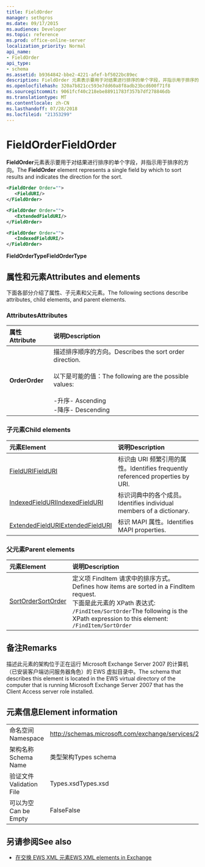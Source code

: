 ```yaml
---
title: FieldOrder
manager: sethgros
ms.date: 09/17/2015
ms.audience: Developer
ms.topic: reference
ms.prod: office-online-server
localization_priority: Normal
api_name:
- FieldOrder
api_type:
- schema
ms.assetid: b9364842-bbe2-4221-afef-bf5022bc89ec
description: FieldOrder 元素表示要用于对结果进行排序的单个字段，并指示用于排序的方向。
ms.openlocfilehash: 320a7b821cc593e7dd60a8f8adb23bcd600f71f8
ms.sourcegitcommit: 9061fcf40c218ebe88911783f357b7df278846db
ms.translationtype: MT
ms.contentlocale: zh-CN
ms.lasthandoff: 07/28/2018
ms.locfileid: "21353299"
---
```

# <a name="fieldorder"></a><span data-ttu-id="a8053-103">FieldOrder</span><span class="sxs-lookup"><span data-stu-id="a8053-103">FieldOrder</span></span>

<span data-ttu-id="a8053-104">**FieldOrder**元素表示要用于对结果进行排序的单个字段，并指示用于排序的方向。</span><span class="sxs-lookup"><span data-stu-id="a8053-104">The **FieldOrder** element represents a single field by which to sort results and indicates the direction for the sort.</span></span> 
  
```xml
<FieldOrder Order="">
   <FieldURI/>
</FieldOrder>
```

```xml
<FieldOrder Order="">
   <ExtendedFieldURI/> 
</FieldOrder>
```

```xml
<FieldOrder Order="">
   <IndexedFieldURI/>
</FieldOrder>
```

<span data-ttu-id="a8053-105">**FieldOrderType**</span><span class="sxs-lookup"><span data-stu-id="a8053-105">**FieldOrderType**</span></span>

## <a name="attributes-and-elements"></a><span data-ttu-id="a8053-106">属性和元素</span><span class="sxs-lookup"><span data-stu-id="a8053-106">Attributes and elements</span></span>

<span data-ttu-id="a8053-107">下面各部分介绍了属性、子元素和父元素。</span><span class="sxs-lookup"><span data-stu-id="a8053-107">The following sections describe attributes, child elements, and parent elements.</span></span>
  
### <a name="attributes"></a><span data-ttu-id="a8053-108">Attributes</span><span class="sxs-lookup"><span data-stu-id="a8053-108">Attributes</span></span>

|<span data-ttu-id="a8053-109">**属性**</span><span class="sxs-lookup"><span data-stu-id="a8053-109">**Attribute**</span></span>|<span data-ttu-id="a8053-110">**说明**</span><span class="sxs-lookup"><span data-stu-id="a8053-110">**Description**</span></span>|
|:-----|:-----|
|<span data-ttu-id="a8053-111">**Order**</span><span class="sxs-lookup"><span data-stu-id="a8053-111">**Order**</span></span> <br/> | <span data-ttu-id="a8053-112">描述排序顺序的方向。</span><span class="sxs-lookup"><span data-stu-id="a8053-112">Describes the sort order direction.</span></span><br/><br/> <span data-ttu-id="a8053-113">以下是可能的值：</span><span class="sxs-lookup"><span data-stu-id="a8053-113">The following are the possible values:</span></span> <br/> <br/><span data-ttu-id="a8053-114">-升序</span><span class="sxs-lookup"><span data-stu-id="a8053-114">-  Ascending</span></span>  <br/><span data-ttu-id="a8053-115">-降序</span><span class="sxs-lookup"><span data-stu-id="a8053-115">-  Descending</span></span>  <br/> |
   
### <a name="child-elements"></a><span data-ttu-id="a8053-116">子元素</span><span class="sxs-lookup"><span data-stu-id="a8053-116">Child elements</span></span>

|<span data-ttu-id="a8053-117">**元素**</span><span class="sxs-lookup"><span data-stu-id="a8053-117">**Element**</span></span>|<span data-ttu-id="a8053-118">**说明**</span><span class="sxs-lookup"><span data-stu-id="a8053-118">**Description**</span></span>|
|:-----|:-----|
|[<span data-ttu-id="a8053-119">FieldURI</span><span class="sxs-lookup"><span data-stu-id="a8053-119">FieldURI</span></span>](fielduri.md) <br/> |<span data-ttu-id="a8053-120">标识由 URI 频繁引用的属性。</span><span class="sxs-lookup"><span data-stu-id="a8053-120">Identifies frequently referenced properties by URI.</span></span>  <br/> |
|[<span data-ttu-id="a8053-121">IndexedFieldURI</span><span class="sxs-lookup"><span data-stu-id="a8053-121">IndexedFieldURI</span></span>](indexedfielduri.md) <br/> |<span data-ttu-id="a8053-122">标识词典中的各个成员。</span><span class="sxs-lookup"><span data-stu-id="a8053-122">Identifies individual members of a dictionary.</span></span>  <br/> |
|[<span data-ttu-id="a8053-123">ExtendedFieldURI</span><span class="sxs-lookup"><span data-stu-id="a8053-123">ExtendedFieldURI</span></span>](extendedfielduri.md) <br/> |<span data-ttu-id="a8053-124">标识 MAPI 属性。</span><span class="sxs-lookup"><span data-stu-id="a8053-124">Identifies MAPI properties.</span></span>  <br/> |
   
### <a name="parent-elements"></a><span data-ttu-id="a8053-125">父元素</span><span class="sxs-lookup"><span data-stu-id="a8053-125">Parent elements</span></span>

|<span data-ttu-id="a8053-126">**元素**</span><span class="sxs-lookup"><span data-stu-id="a8053-126">**Element**</span></span>|<span data-ttu-id="a8053-127">**说明**</span><span class="sxs-lookup"><span data-stu-id="a8053-127">**Description**</span></span>|
|:-----|:-----|
|[<span data-ttu-id="a8053-128">SortOrder</span><span class="sxs-lookup"><span data-stu-id="a8053-128">SortOrder</span></span>](sortorder.md) <br/> |<span data-ttu-id="a8053-129">定义项 FindItem 请求中的排序方式。</span><span class="sxs-lookup"><span data-stu-id="a8053-129">Defines how items are sorted in a FindItem request.</span></span>  <br/> <span data-ttu-id="a8053-130">下面是此元素的 XPath 表达式:  `/FindItem/SortOrder`</span><span class="sxs-lookup"><span data-stu-id="a8053-130">The following is the XPath expression to this element:  `/FindItem/SortOrder`</span></span> <br/> |
   
## <a name="remarks"></a><span data-ttu-id="a8053-131">备注</span><span class="sxs-lookup"><span data-stu-id="a8053-131">Remarks</span></span>

<span data-ttu-id="a8053-132">描述此元素的架构位于正在运行 Microsoft Exchange Server 2007 的计算机（已安装客户端访问服务器角色）的 EWS 虚拟目录中。</span><span class="sxs-lookup"><span data-stu-id="a8053-132">The schema that describes this element is located in the EWS virtual directory of the computer that is running Microsoft Exchange Server 2007 that has the Client Access server role installed.</span></span>
  
## <a name="element-information"></a><span data-ttu-id="a8053-133">元素信息</span><span class="sxs-lookup"><span data-stu-id="a8053-133">Element information</span></span>

|||
|:-----|:-----|
|<span data-ttu-id="a8053-134">命名空间</span><span class="sxs-lookup"><span data-stu-id="a8053-134">Namespace</span></span>  <br/> |http://schemas.microsoft.com/exchange/services/2006/types  <br/> |
|<span data-ttu-id="a8053-135">架构名称</span><span class="sxs-lookup"><span data-stu-id="a8053-135">Schema Name</span></span>  <br/> |<span data-ttu-id="a8053-136">类型架构</span><span class="sxs-lookup"><span data-stu-id="a8053-136">Types schema</span></span>  <br/> |
|<span data-ttu-id="a8053-137">验证文件</span><span class="sxs-lookup"><span data-stu-id="a8053-137">Validation File</span></span>  <br/> |<span data-ttu-id="a8053-138">Types.xsd</span><span class="sxs-lookup"><span data-stu-id="a8053-138">Types.xsd</span></span>  <br/> |
|<span data-ttu-id="a8053-139">可以为空</span><span class="sxs-lookup"><span data-stu-id="a8053-139">Can be Empty</span></span>  <br/> |<span data-ttu-id="a8053-140">False</span><span class="sxs-lookup"><span data-stu-id="a8053-140">False</span></span>  <br/> |
   
## <a name="see-also"></a><span data-ttu-id="a8053-141">另请参阅</span><span class="sxs-lookup"><span data-stu-id="a8053-141">See also</span></span>

- [<span data-ttu-id="a8053-142">在交换 EWS XML 元素</span><span class="sxs-lookup"><span data-stu-id="a8053-142">EWS XML elements in Exchange</span></span>](ews-xml-elements-in-exchange.md)

